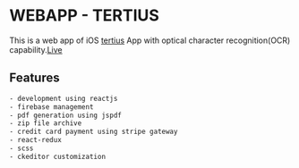 # WEBAPP - TERTIUS
This is a web app of iOS [tertius](https://itunes.apple.com/us/app/tertius-read-capture-grow/id1441909218?ls=1&mt=8) App with optical character recognition(OCR) capability.[Live](https://www.tertius.app)

## Features
```bash
- development using reactjs
- firebase management
- pdf generation using jspdf
- zip file archive
- credit card payment using stripe gateway
- react-redux
- scss
- ckeditor customization
```